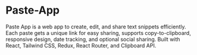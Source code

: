 # Paste-App
Paste App is a web app to create, edit, and share text snippets efficiently. Each paste gets a unique link for easy sharing, supports copy-to-clipboard, responsive design, date tracking, and optional social sharing. Built with React, Tailwind CSS, Redux, React Router, and Clipboard API.

